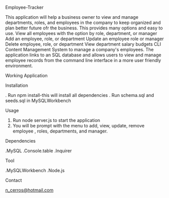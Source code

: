  Employee-Tracker
 
This application will help a business owner to view and manage departments, roles, and employees in the company to keep organized and plan better future ofr the business. This provides many options and easy to use.
View all employees with the option by role, department, or manager
Add an employee, role, or department
Update an employee role or manager
Delete employee, role, or department
View department salary budgets
CLI Content Management System to manage a company's employees. The application links to an SQL database and allows users to view and manage employee records from the command line interface in a more user friendly environment.

Working Application


Installation

. Run npm install-this will install all dependencies
. Run schema.sql and seeds.sql in MySQLWorkbench

Usage

1. Run node server.js to start the application
2. You will be prompt with the menu to add, view, update, remove employee , roles, departments, and manager.


Dependencies

.MySQL
.Console.table
.Inquirer


Tool

.MySQLWorkbench
.Node.js


Contact

n_cerros@hotmail.com
